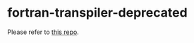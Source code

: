 # fortran-transpiler-deprecated

Please refer to [this repo](https://github.com/dare-inesc/fortran-transpiler).
